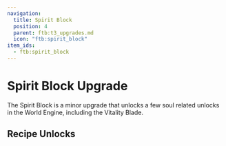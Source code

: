 ```yaml
---
navigation:
  title: Spirit Block
  position: 4
  parent: ftb:t3_upgrades.md
  icon: "ftb:spirit_block"
item_ids:
  - ftb:spirit_block
---
```

# Spirit Block Upgrade

<ItemImage id="ftb:spirit_block" scale="3" />

The <Color id="light_purple">Spirit Block</Color> is a minor upgrade that unlocks a few soul related unlocks in the <Color id="gold">World Engine</Color>, including the <Color id="light_purple">Vitality Blade</Color>.

## Recipe Unlocks

<ItemGrid>
  <ItemIcon id="deepdarkdimdungeons:deep_dark_catalyst" />
  <ItemIcon id="bhc:blade_of_vitality" />
  <ItemIcon id="bhc:vigor_bow" />
</ItemGrid>
